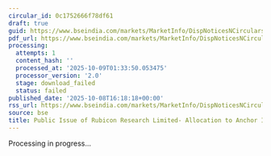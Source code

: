 ```yaml
---
circular_id: 0c1752666f78df61
draft: true
guid: https://www.bseindia.com/markets/MarketInfo/DispNoticesNCirculars.aspx?Noticeid={61476E8A-6549-47D0-9B45-023D7867DB83}&noticeno=20251008-64&dt=10/08/2025&icount=64&totcount=68&flag=0
pdf_url: https://www.bseindia.com/markets/MarketInfo/DispNoticesNCirculars.aspx?Noticeid={61476E8A-6549-47D0-9B45-023D7867DB83}&noticeno=20251008-64&dt=10/08/2025&icount=64&totcount=68&flag=0
processing:
  attempts: 1
  content_hash: ''
  processed_at: '2025-10-09T01:33:50.053475'
  processor_version: '2.0'
  stage: download_failed
  status: failed
published_date: '2025-10-08T16:18:18+00:00'
rss_url: https://www.bseindia.com/markets/MarketInfo/DispNoticesNCirculars.aspx?Noticeid={61476E8A-6549-47D0-9B45-023D7867DB83}&noticeno=20251008-64&dt=10/08/2025&icount=64&totcount=68&flag=0
source: bse
title: Public Issue of Rubicon Research Limited- Allocation to Anchor Investors
---
```


Processing in progress...